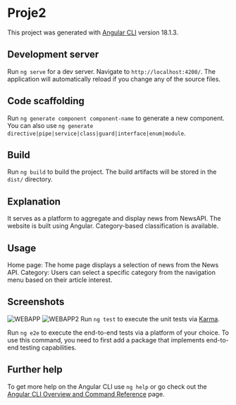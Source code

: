 # Proje2

This project was generated with [Angular CLI](https://github.com/angular/angular-cli) version 18.1.3.

## Development server

Run `ng serve` for a dev server. Navigate to `http://localhost:4200/`. The application will automatically reload if you change any of the source files.

## Code scaffolding

Run `ng generate component component-name` to generate a new component. You can also use `ng generate directive|pipe|service|class|guard|interface|enum|module`.

## Build

Run `ng build` to build the project. The build artifacts will be stored in the `dist/` directory.
## Explanation

It serves as a platform to aggregate and display news from NewsAPI. The website is built using Angular. Category-based classification is available.
## Usage

Home page: The home page displays a selection of news from the News API.
Category: Users can select a specific category from the navigation menu based on their article interest.
## Screenshots
![WEBAPP](https://github.com/user-attachments/assets/1063caea-c4d1-4749-aff5-492372a05b14)
![WEBAPP2](https://github.com/user-attachments/assets/f0daf462-da6a-467e-b4aa-359b70a98667)
Run `ng test` to execute the unit tests via [Karma](https://karma-runner.github.io).



Run `ng e2e` to execute the end-to-end tests via a platform of your choice. To use this command, you need to first add a package that implements end-to-end testing capabilities.

## Further help

To get more help on the Angular CLI use `ng help` or go check out the [Angular CLI Overview and Command Reference](https://angular.dev/tools/cli) page.
